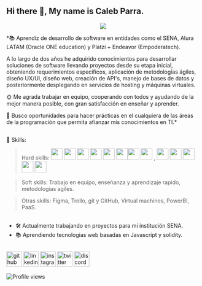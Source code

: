 <head> <link rel="stylesheet" href="https://cdn.jsdelivr.net/gh/devicons/devicon@v2.14.0/devicon.min.css"> </head>

## Hi there 👋, My name is Caleb Parra.

<div align="center">
  <img src="https://user-images.githubusercontent.com/71718050/147854447-ab841e66-979e-4b8b-ac84-0639bb8fd039.png" />
</div>

*📚 Aprendiz de desarrollo de software en entidades como el SENA, Alura LATAM (Oracle ONE education)  y Platzi + Endeavor (Empoderatech).

A lo largo de dos años he adquirido conocimientos para desarrollar soluciones de software llevando proyectos desde su etapa inicial, obteniendo requerimientos específicos, aplicación de metodologías ágiles, diseño UX/UI, diseño web, creación de API's, manejo de bases de datos y posteriormente desplegando en servicios de hosting y máquinas virtuales.

🌞 Me agrada trabajar en equipo, cooperando con todos y ayudando de la mejor manera posible, con gran satisfacción en enseñar y aprender.

🏁 Busco oportunidades para hacer prácticas en el cualquiera de las áreas de la programación que permita afianzar mis conocimientos en TI.*
##

🧠 Skills:  

>Hard skills: <img width="30px" src="https://cdn.jsdelivr.net/gh/devicons/devicon/icons/html5/html5-original.svg"/> <img width="30px" src="https://cdn.jsdelivr.net/gh/devicons/devicon/icons/css3/css3-original.svg"/> <img width="30px" src="https://cdn.jsdelivr.net/gh/devicons/devicon/icons/sass/sass-original.svg"/>             <img width="30px" src="https://cdn.jsdelivr.net/gh/devicons/devicon/icons/tailwindcss/tailwindcss-plain.svg" /> 
            <img width="30px" src="https://cdn.jsdelivr.net/gh/devicons/devicon/icons/bootstrap/bootstrap-original.svg" />
           <img width="30px" src="https://cdn.jsdelivr.net/gh/devicons/devicon/icons/javascript/javascript-original.svg"/><img width="30px" src="https://cdn.jsdelivr.net/gh/devicons/devicon/icons/php/php-original.svg"/> <img width="30px" src="https://cdn.jsdelivr.net/gh/devicons/devicon/icons/laravel/laravel-plain-wordmark.svg" /> ,
           <img width="30px" src="https://cdn.jsdelivr.net/gh/devicons/devicon/icons/nodejs/nodejs-plain-wordmark.svg" /> 
            <img width="30px" src="https://cdn.jsdelivr.net/gh/devicons/devicon/icons/express/express-original.svg" /> 
            <img width="30px" src="https://cdn.jsdelivr.net/gh/devicons/devicon/icons/react/react-original.svg" />
            <img width="30px" src="https://cdn.jsdelivr.net/gh/devicons/devicon/icons/mysql/mysql-original.svg" />
            <img width="30px" src="https://cdn.jsdelivr.net/gh/devicons/devicon/icons/mongodb/mongodb-original.svg" />

          
          
          
            
          
          
          
          
          
          
          

>Soft skills: Trabajo en equipo, enseñanza y aprendizaje rapido, metodologias agiles.

>Otras skills: Figma, Trello, git y GitHub, Virtual machines, PowerBI, PaaS.

##
- 🛠 Actualmente trabajando en proyectos para mi institución SENA. 
- 📚 Aprendiendo tecnologias web basadas en Javascript y solidity.


##


 
[<img src='https://cdn.jsdelivr.net/npm/simple-icons@3.0.1/icons/github.svg' alt='github' height='40'>](https://github.com/1001-caleb)        [<img src='https://cdn.jsdelivr.net/npm/simple-icons@3.0.1/icons/linkedin.svg' alt='linkedin' height='40'>](https://www.linkedin.com/in/caleb-parra/) [<img src='https://cdn.jsdelivr.net/npm/simple-icons@3.0.1/icons/instagram.svg' alt='instagram' height='40'>](https://www.instagram.com/https://www.instagram.com/parracode_/?hl=es-la/) 
[<img src='https://cdn.jsdelivr.net/npm/simple-icons@3.0.1/icons/twitter.svg' alt='twitter' height='40'>](https://twitter.com/https://twitter.com/ParraCode_)  [<img src='https://cdn.jsdelivr.net/npm/simple-icons@3.0.1/icons/discord.svg' alt='discord' height='40'>](discord.io/Guides4A)  


![Profile views](https://gpvc.arturio.dev/1001-caleb)  


